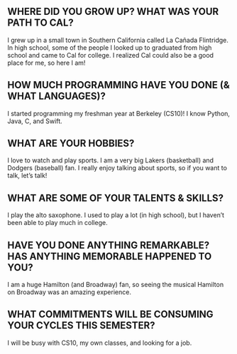 ## WHERE DID YOU GROW UP? WHAT WAS YOUR PATH TO CAL?
I grew up in a small town in Southern California called La Cañada Flintridge. In high school, some of the people I looked up to graduated from high school and came to Cal for college. I realized Cal could also be a good place for me, so here I am!

## HOW MUCH PROGRAMMING HAVE YOU DONE (& WHAT LANGUAGES)?
I started programming my freshman year at Berkeley (CS10)! I know Python, Java, C, and Swift.

## WHAT ARE YOUR HOBBIES?
I love to watch and play sports. I am a very big Lakers (basketball) and Dodgers (baseball) fan. I really enjoy talking about sports, so if you want to talk, let’s talk!

## WHAT ARE SOME OF YOUR TALENTS & SKILLS?
I play the alto saxophone. I used to play a lot (in high school), but I haven’t been able to play much in college.

## HAVE YOU DONE ANYTHING REMARKABLE? HAS ANYTHING MEMORABLE HAPPENED TO YOU?
I am a huge Hamilton (and Broadway) fan, so seeing the musical Hamilton on Broadway was an amazing experience.

## WHAT COMMITMENTS WILL BE CONSUMING YOUR CYCLES THIS SEMESTER?
I will be busy with CS10, my own classes, and looking for a job.
